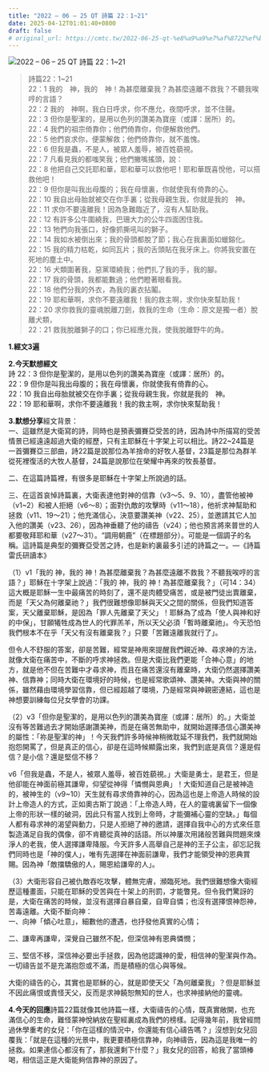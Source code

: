 ```yaml
---
title: "2022 – 06 – 25 QT 詩篇 22：1~21"
date: 2025-04-12T01:01:40+0800
draft: false
# original_url: https://cmtc.tw/2022-06-25-qt-%e8%a9%a9%e7%af%8722%ef%bc%9a121
---
```


![2022 – 06 – 25 QT 詩篇 22：1~21](/images/qt.jpg  "2022 – 06 – 25 QT 詩篇 22：1~21")

> 詩篇22：1~21  
> 22：1 我的　神，我的　神！為甚麼離棄我？為甚麼遠離不救我？不聽我唉哼的言語？  
> 22：2 我的　神啊，我白日呼求，你不應允，夜間呼求，並不住聲。  
> 22：3 但你是聖潔的，是用以色列的讚美為寶座（或譯：居所）的。  
> 22：4 我們的祖宗倚靠你；他們倚靠你，你便解救他們。  
> 22：5 他們哀求你，便蒙解救；他們倚靠你，就不羞愧。  
> 22：6 但我是蟲，不是人，被眾人羞辱，被百姓藐視。  
> 22：7 凡看見我的都嗤笑我；他們撇嘴搖頭，說：  
> 22：8 他把自己交託耶和華，耶和華可以救他吧！耶和華既喜悅他，可以搭救他吧！  
> 22：9 但你是叫我出母腹的；我在母懷裏，你就使我有倚靠的心。  
> 22：10 我自出母胎就被交在你手裏；從我母親生我，你就是我的　神。  
> 22：11 求你不要遠離我！因為急難臨近了，沒有人幫助我。  
> 22：12 有許多公牛圍繞我，巴珊大力的公牛四面困住我。  
> 22：13 牠們向我張口，好像抓撕吼叫的獅子。  
> 22：14 我如水被倒出來；我的骨頭都脫了節；我心在我裏面如蠟鎔化。  
> 22：15 我的精力枯乾，如同瓦片；我的舌頭貼在我牙床上。你將我安置在死地的塵土中。  
> 22：16 犬類圍著我，惡黨環繞我；他們扎了我的手，我的腳。  
> 22：17 我的骨頭，我都能數過；他們瞪著眼看我。  
> 22：18 他們分我的外衣，為我的裏衣拈鬮。  
> 22：19 耶和華啊，求你不要遠離我！我的救主啊，求你快來幫助我！  
> 22：20 求你救我的靈魂脫離刀劍，救我的生命（生命：原文是獨一者）脫離犬類，  
> 22：21 救我脫離獅子的口；你已經應允我，使我脫離野牛的角。

**1.經文3遍**

**2.今天默想經文**  
詩 22：3 但你是聖潔的，是用以色列的讚美為寶座（或譯：居所）的。  
22：9 但你是叫我出母腹的；我在母懷裏，你就使我有倚靠的心。  
22：10 我自出母胎就被交在你手裏；從我母親生我，你就是我的　神。  
22：19 耶和華啊，求你不要遠離我！我的救主啊，求你快來幫助我！

**3.默想分享**經文背景：  
一、這雖然是大衛寫的詩，同時也是預表彌賽亞受苦的詩，因為詩中所描寫的受苦情景已經遠遠超過大衛的經歷，只有主耶穌在十字架上可以相比。詩22~24篇是一首彌賽亞三部曲，詩22篇是說那位為羊捨命的好牧人基督，23篇是那位為群羊從死裡復活的大牧人基督，24篇是說那位在榮耀中再來的牧長基督。

二、在這篇詩篇裡，有很多是耶穌在十字架上所說過的話。

三、在這首哀悼詩篇裏，大衛表達他對神的信靠（v3～5、9、10），盡管他被神（v1~2）和被人拒絕（v6～8）；面對仇敵的攻擊時（v11～18），他祈求神幫助和拯救（v11、19～21）；他充滿信心，決意要讚美神（v22、25），並邀請其它人加入他的讚美（v23、26），因為神垂聽了他的禱告（v24）；他也預言將來普世的人都要敬拜耶和華（v27～31）。“調用朝鹿”（在標題部分）。可能是一個調子的名稱。這詩篇是典型的彌賽亞受苦之詩，也是新約裏最多引述的詩篇之一。—《詩篇雷氏研讀本》

（1）v1「我的 神，我的 神！為甚麼離棄我？為甚麼遠離不救我？不聽我唉哼的言語？」耶穌在十字架上說過：「我的 神，我的 神！為甚麼離棄我？」（可14：34）這大概是耶穌一生中最痛苦的時刻了，還不是肉體受痛苦，或是被門徒出賣離棄，而是「天父為何離棄祂？」我們很難想像耶穌與天父之間的關係，但我們知道答案，天父離棄耶穌，是因為「罪人先離棄了天父」！耶穌為了成為「使人與神和好的中保」，甘願犧牲成為世人的代罪羔羊，所以天父必須「暫時離棄祂」。今天恐怕我們根本不在乎「天父有沒有離棄我？」只要「苦難遠離我就行了」。

但令人不舒服的答案，卻是苦難，經常是神用來提醒我們親近神、尋求神的方法，就像大衛在痛苦中，不斷的呼求神拯救。但是大衛比我們更能「合神心意」的地方，就是他不但在苦難中才尋求神，而且在痛苦還沒有離棄時，大衛仍然選擇讚美神、信靠神；同時大衛在環境好的時候，也是經常歌頌神、讚美神。大衛與神的關係，雖然藉由環境學習信靠，但已經超越了環境，乃是經常與神親密連結，這也是神想要訓練每位兒女學會的功課。

（2）v3「但你是聖潔的，是用以色列的讚美為寶座（或譯：居所）的。」大衛並沒有等苦難過去才開始感謝讚美神，而是在痛苦無助中，就開始選擇憑信心讚美神的屬性：「祢是聖潔的神」！今天我們許多時候神稍微耽延不理我們，我們就開始抱怨開罵了，但是真正的信心，卻是在這時候顯露出來，我們到底是真信？還是假信？是小信？還是堅信不移？

v6「但我是蟲，不是人，被眾人羞辱，被百姓藐視。」大衛是勇士，是君王，但是他卻能在神面前極其謙卑，仰望從神得「憐憫與恩典」！大衛知道自己是被神造的，被神生的（v9~10）天生就有尋求倚靠神的心，因為這也是上帝造人時候的設計上帝造人的方式，正如奧古斯丁說過：「上帝造人時，在人的靈魂裏留下一個像上帝的形狀一樣的破洞，因此只有當人找到上帝時，才能彌補心靈的空缺。」每個人都有尋求神的渴望與動力，只是人拒絕了神的邀請，選擇自我中心的方式來任意製造滿足自我的偶像，卻不肯聽從真神的話語。所以神屢次用諸般苦難與問題來煉淨人的老我，使人選擇謙卑降服。今天許多人高舉自己是神的王子公主，卻忘記我們同時也是「神的僕人」，唯有先選擇在神面前謙卑，我們才能領受神的恩典賞賜。因為神「敵擋驕傲的人，賜恩給謙卑的人」。

（3）大衛形容自己被仇敵吞吃攻擊，體無完膚，瀕臨死地。我們很難想像大衛經歷這種畫面，只能在耶穌的受苦與在十架上的刑罰，才能瞥見。但令我們驚訝的是，大衛在痛苦的時候，並沒有選擇自暴自棄，自卑自憐；也沒有選擇恨神怨神，苦毒遠離。大衛不斷向神：  
一、向神「傾心吐意」，細數他的遭遇，也抒發他真實的心情；

二、謙卑再謙卑，深覺自己雖然不配，但深信神有恩典憐憫；

三、堅信不移，深信神必要出手拯救，因為他認識神的愛，相信神的聖潔與作為。一切禱告並不是充滿抱怨或不滿，而是積極的信心與等候。

大衛的禱告的心，其實也是耶穌的心，就是即使天父「為何離棄我」？但是耶穌並不因此痛恨或責怪天父，反而是求神饒恕無知的世人，也求神接納他的靈魂。

**4.今天的回應**詩篇22篇就像其他詩篇一樣，大衛禱告的心情，既真實敞開，也充滿信心的生命，難怪蒙神悅納放在聖經裏成為我們的榜樣。記得幾年前，我曾經問過休學重考的女兒：「你在這樣的情況中，你還能有信心禱告嗎？」沒想到女兒回覆我：「就是在這種的光景中，我更要積極信靠神，向神禱告，因為這是我唯一的拯救。如果連信心都沒有了，那我還剩下什麼？」我女兒的回答，給我了當頭棒喝，相信這正是大衛能夠信靠神的原因了。